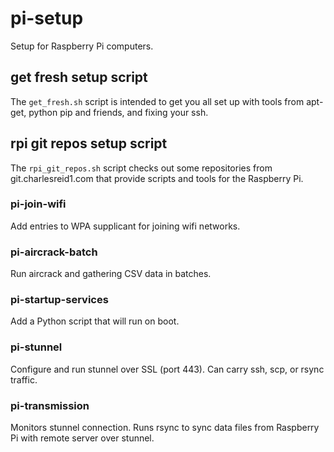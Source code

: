 # pi-setup

Setup for Raspberry Pi computers.

## get fresh setup script

The `get_fresh.sh` script is intended to get you all set up 
with tools from apt-get, python pip and friends, and fixing your ssh.

## rpi git repos setup script

The `rpi_git_repos.sh` script checks out some repositories 
from git.charlesreid1.com that provide scripts and tools for the 
Raspberry Pi.

### pi-join-wifi

Add entries to WPA supplicant for joining wifi networks.

### pi-aircrack-batch

Run aircrack and gathering CSV data in batches.

### pi-startup-services

Add a Python script that will run on boot.

### pi-stunnel

Configure and run stunnel over SSL (port 443).
Can carry ssh, scp, or rsync traffic.

### pi-transmission

Monitors stunnel connection. Runs rsync to sync data files
from Raspberry Pi with remote server over stunnel.


